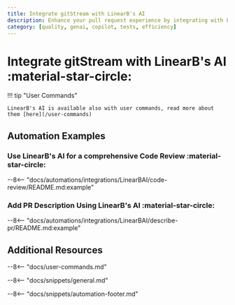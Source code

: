 ```yaml
---
title: Integrate gitStream with LinearB's AI
description: Enhance your pull request experience by integrating with LinearB's AI services
category: [quality, genai, copilot, tests, efficiency]
---
```

# Integrate gitStream with LinearB's AI :material-star-circle:

!!! tip "User Commands"

    LinearB's AI is available also with user commands, read more about them [here](/user-commands)

<!-- --8<-- [start:examples]-->

## Automation Examples

### Use LinearB's AI for a comprehensive Code Review :material-star-circle:

--8<-- "docs/automations/integrations/LinearBAI/code-review/README.md:example"

### Add PR Description Using LinearB's AI :material-star-circle:

--8<-- "docs/automations/integrations/LinearBAI/describe-pr/README.md:example"

## Additional Resources

--8<-- "docs/user-commands.md"

--8<-- "docs/snippets/general.md"

--8<-- "docs/snippets/automation-footer.md"
